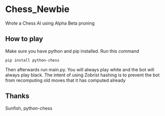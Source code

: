 # Chess_Newbie

Wrote a Chess AI using Alpha Beta pruning

## How to play

Make sure you have python and pip installed. Run this command
```
pip install python-chess
```

Then afterwards run main.py. You will always play white and the bot will always play black. The intent of using Zobrist hashing is to prevent the bot from recomputing old moves that it has computed already

## Thanks
Sunfish, python-chess
